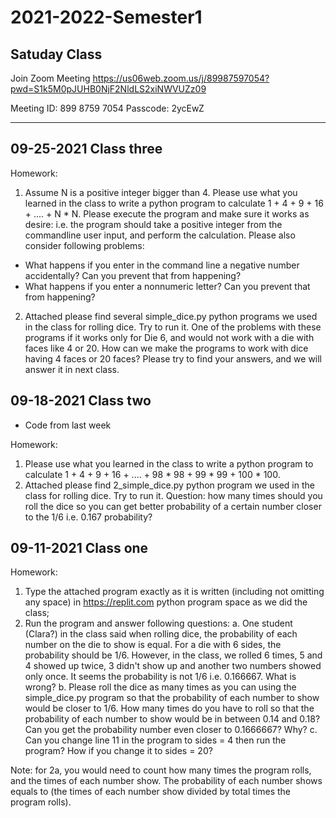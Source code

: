 # 2021-2022-Semester1
## Satuday Class

Join Zoom Meeting
https://us06web.zoom.us/j/89987597054?pwd=S1k5M0pJUHB0NjF2NldLS2xiNWVUZz09

Meeting ID: 899 8759 7054
Passcode: 2ycEwZ


----
## 09-25-2021 Class three

Homework:
1. Assume N is a positive integer bigger than 4. Please use what you learned in the class to write a python program to calculate 
1 + 4 + 9 + 16 + .... + N * N. Please execute the program and make sure it works as desire: i.e. the program should take a positive integer from the commandline user input, and perform the calculation. Please also consider following problems:
* What happens if you enter in the command line a negative number accidentally? Can you prevent that from happening? 
* What happens if you enter a nonnumeric letter? Can you prevent that from happening?
 

2. Attached please find several simple_dice.py python programs we used in the class for rolling dice. Try to run it. One of the problems with these programs if it works only for Die 6, and would not work with a die with faces like 4 or 20. How can we make the programs to work with dice having 4 faces or 20 faces? Please try to find your answers, and we will answer it in next class.

## 09-18-2021 Class two
* Code from last week

Homework:
1. Please use what you learned in the class to write a python program to calculate 
1 + 4 + 9 + 16 + .... + 98 * 98 + 99 * 99 + 100 * 100.
2. Attached please find 2_simple_dice.py python program we used in the class for rolling dice. Try to run it. Question: how many times should you roll the dice so you can get better probability of a certain number closer to the 1/6 i.e. 0.167 probability?


## 09-11-2021 Class one
Homework:

1. Type the attached program exactly as it is written (including not omitting any space) in https://replit.com python program space as we did the class;
2. Run the program and answer following questions:
a. One student (Clara?) in the class said when rolling dice, the probability of each number on the die to show is equal. For a die with 6 sides, the probability should be 1/6. However, in the class, we rolled 6 times, 5 and 4 showed up twice, 3 didn't show up and another two numbers showed only once. It seems the probability is not 1/6 i.e. 0.166667. What is wrong?
b. Please roll the dice as many times as you can using the simple_dice.py program so that the probability of each number to show would be closer to 1/6. How many times do you have to roll so that the probability of each number to show would be in between 0.14 and 0.18? Can you get the probability number even closer to 0.1666667? Why?
c. Can you change line 11 in the program to sides = 4 then run the program? How if you change it to sides = 20?

Note: for 2a, you would need to count how many times the program rolls, and the times of each number show. The probability of each number shows equals to (the times of each number show divided by total times the program rolls). 

